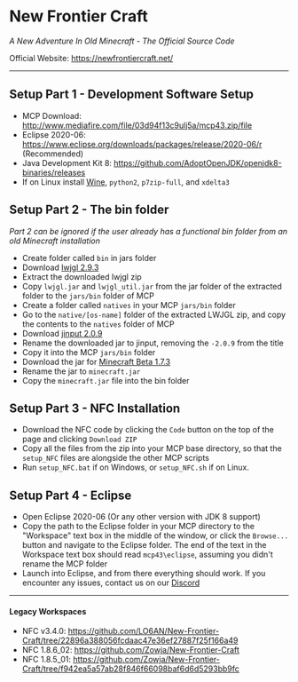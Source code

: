 # New Frontier Craft #
_A New Adventure In Old Minecraft - The Official Source Code_

Official Website: https://newfrontiercraft.net/

---

## Setup Part 1 - Development Software Setup ##
- MCP Download: http://www.mediafire.com/file/03d94f13c9ulj5a/mcp43.zip/file
- Eclipse 2020-06: https://www.eclipse.org/downloads/packages/release/2020-06/r (Recommended)
- Java Development Kit 8: https://github.com/AdoptOpenJDK/openjdk8-binaries/releases
- If on Linux install [Wine](https://wiki.winehq.org/Download), `python2`, `p7zip-full`, and `xdelta3`


## Setup Part 2 - The bin folder ##
_Part 2 can be ignored if the user already has a functional bin folder from an old Minecraft installation_
- Create folder called `bin` in jars folder
- Download [lwjgl 2.9.3](https://sourceforge.net/projects/java-game-lib/files/Official%20Releases/LWJGL%202.9.3/lwjgl-2.9.3.zip/download)
- Extract the downloaded lwjgl zip
- Copy `lwjgl.jar` and `lwjgl_util.jar` from the jar folder of the extracted folder to the `jars/bin` folder of MCP
- Create a folder called `natives` in your MCP `jars/bin` folder
- Go to the `native/[os-name]` folder of the extracted LWJGL zip, and copy the contents to the `natives` folder of MCP
- Download [jinput 2.0.9](https://repo1.maven.org/maven2/net/java/jinput/jinput/2.0.9/jinput-2.0.9.jar)
- Rename the downloaded jar to jinput, removing the `-2.0.9` from the title
- Copy it into the MCP `jars/bin` folder 
- Download the jar for [Minecraft Beta 1.7.3](https://launcher.mojang.com/v1/objects/43db9b498cb67058d2e12d394e6507722e71bb45/client.jar)
- Rename the jar to `minecraft.jar`
- Copy the `minecraft.jar` file into the bin folder

## Setup Part 3 - NFC Installation ##
- Download the NFC code by clicking the `Code` button on the top of the page and clicking `Download ZIP`
- Copy all the files from the zip into your MCP base directory, so that the `setup_NFC` files are alongside the other MCP scripts
- Run `setup_NFC.bat` if on Windows, or `setup_NFC.sh` if on Linux.

## Setup Part 4 - Eclipse ##
- Open Eclipse 2020-06 (Or any other version with JDK 8 support)
- Copy the path to the Eclipse folder in your MCP directory to the "Workspace" text box in the middle of the window, or click the `Browse...` button and navigate to the Eclipse folder. The end of the text in the Workspace text box should read `mcp43\eclipse`, assuming you didn't rename the MCP folder
- Launch into Eclipse, and from there everything should work. If you encounter any issues, contact us on our [Discord](https://discord.gg/jnzgdTV)

---

#### Legacy Workspaces ####
- NFC v3.4.0: https://github.com/LO6AN/New-Frontier-Craft/tree/22896a388056fcdaac47e36ef27887f25f166a49
- NFC 1.8.6_02: https://github.com/Zowja/New-Frontier-Craft
- NFC 1.8.5_01: https://github.com/Zowja/New-Frontier-Craft/tree/f942ea5a57ab28f846f66098baf6d6d5293bb9fc
